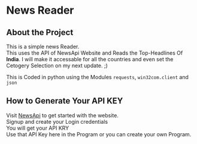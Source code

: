# News Reader

## About the Project
This is a simple news Reader.<br>
This uses the API of NewsApi Website and Reads the Top-Headlines Of **India**. I will make it accessable for all the countries and even set the Cetogery Selection on my next update. ;)

This is Coded in python using the Modules 
`requests`, `win32com.client` and `json`


## How to Generate Your API KEY
Visit [NewsApi](https://newsapi.org/docs/get-started) to get started with the website.
<br>
Signup and create your Login credentials<br>
You will get your API KRY<br>
Use that API Key here in the Program or you can create your own Program.